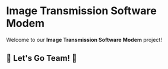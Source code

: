 # Image Transmission Software Modem  

Welcome to our **Image Transmission Software Modem** project!  

## 🚀 Let's Go Team! 💪  